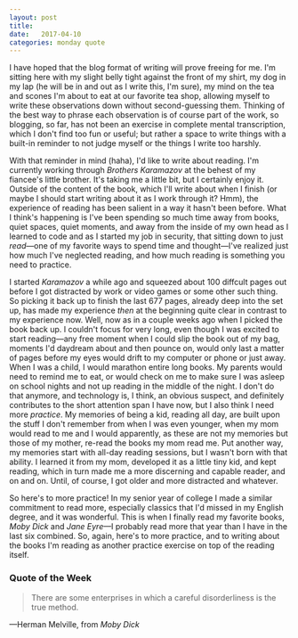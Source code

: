 ```yaml
---
layout: post
title:  
date:   2017-04-10
categories: monday quote
---
```


I have hoped that the blog format of writing will prove freeing for me. I'm sitting here with my slight belly tight against the front of my shirt, my dog in my lap (he will be in and out as I write this, I'm sure), my mind on the tea and scones I'm about to eat at our favorite tea shop, allowing myself to write these observations down without second-guessing them. Thinking of the best way to phrase each observation is of course part of the work, so blogging, so far, has not been an exercise in complete mental transcription, which I don't find too fun or useful; but rather a space to write things with a built-in reminder to not judge myself or the things I write too harshly.

With that reminder in mind (haha), I'd like to write about reading. I'm currently working through *Brothers Karamazov* at the behest of my fiancee's little brother. It's taking me a little bit, but I certainly enjoy it. Outside of the content of the book, which I'll write about when I finish (or maybe I should start writing about it as I work through it? Hmm), the experience of reading has been salient in a way it hasn't been before. What I think's happening is I've been spending so much time away from books, quiet spaces, quiet moments, and away from the inside of my own head as I learned to code and as I started my job in security, that sitting down to just *read*&mdash;one of my favorite ways to spend time and thought&mdash;I've realized just how much I've neglected reading, and how much reading is something you need to practice.

I started *Karamazov* a while ago and squeezed about 100 diffcult pages out before I got distracted by work or video games or some other such thing. So picking it back up to finish the last 677 pages, already deep into the set up, has made my experience *then* at the beginning quite clear in contrast to my experience now. Well, now as in a couple weeks ago when I picked the book back up. I couldn't focus for very long, even though I was excited to start reading&mdash;any free moment when I could slip the book out of my bag, moments I'd daydream about and then pounce on, would only last a matter of pages before my eyes would drift to my computer or phone or just away. When I was a child, I would marathon entire long books. My parents would need to remind me to eat, or would check on me to make sure I was asleep on school nights and not up reading in the middle of the night. I don't do that anymore, and technology is, I think, an obvious suspect, and definitely contributes to the short attention span I have now, but I also think I need more *practice*. My memories of being a kid, reading all day, are built upon the stuff I don't remember from when I was even younger, when my mom would read to me and I would apparently, as these are not my memories but those of my mother, re-read the books my mom read me. Put another way, my memories start with all-day reading sessions, but I wasn't born with that ability. I learned it from my mom, developed it as a little tiny kid, and kept reading, which in turn made me a more discerning and capable reader, and on and on. Until, of course, I got older and more distracted and whatever.

So here's to more practice! In my senior year of college I made a similar commitment to read more, especially classics that I'd missed in my English degree, and it was wonderful. This is when I finally read my favorite books, *Moby Dick* and *Jane Eyre*&mdash;I probably read more that year than I have in the last six combined. So, again, here's to more practice, and to writing about the books I'm reading as another practice exercise on top of the reading itself.


### Quote of the Week
>There are some enterprises in which a careful disorderliness is the true method.

&mdash;Herman Melville, from *Moby Dick*